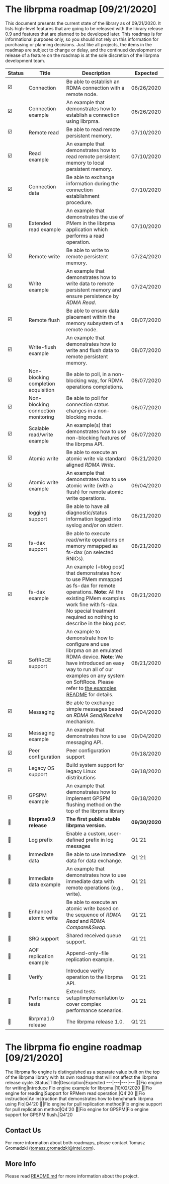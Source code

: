 # **The librpma roadmap [09/21/2020]**
This document presents the current state of the library as of 09/21/2020. It lists high-level features that are going to be released with the library release 0.9 and features that are planned to be developed later.
This roadmap is for informational purposes only, so you should not rely on this information for purchasing or planning decisions. Just like all projects, the items in the roadmap are subject to change or delay, and the continued development or release of a feature on the roadmap is at the sole discretion of the librpma development team.

Status|Title|Description|Expected
---|---|---|---
:ballot_box_with_check:|Connection|Be able to establish an RDMA connection with a remote node.|06/26/2020
:ballot_box_with_check:|Connection example|An example that demonstrates how to establish a connection using librpma.|06/26/2020
:ballot_box_with_check:|Remote read|Be able to read remote persistent memory.|07/10/2020
:ballot_box_with_check:|Read example|An example that demonstrates how to read remote persistent memory to local persistent memory.|07/10/2020
:ballot_box_with_check:|Connection data|Be able to exchange information during the connection establishment procedure.|07/10/2020
:ballot_box_with_check:|Extended read example|An example that demonstrates the use of PMem in the librpma application which performs a read operation.|07/10/2020
:ballot_box_with_check:|Remote write|Be able to write to remote persistent memory.|07/24/2020
:ballot_box_with_check:|Write example|An example that demonstrates how to write data to remote persistent memory and ensure persistence by *RDMA Read*.|07/24/2020
:ballot_box_with_check:|Remote flush|Be able to ensure data placement within the memory subsystem of a remote node.|08/07/2020
:ballot_box_with_check:|Write-flush example|An example that demonstrates how to write and flush data to remote persistent memory.|08/07/2020
:ballot_box_with_check:|Non-blocking completion acquisition|Be able to poll, in a non-blocking way, for RDMA operations completions.|08/07/2020
:ballot_box_with_check:|Non-blocking connection monitoring|Be able to poll for connection status changes in a non-blocking mode.|08/07/2020
:ballot_box_with_check:|Scalable read/write example|An example(s) that demonstrates how to use non-blocking features of the librpma API.|08/07/2020
:ballot_box_with_check:|Atomic write|Be able to execute an atomic write via standard aligned *RDMA Write*.|08/21/2020
:ballot_box_with_check:|Atomic write example|An example that demonstrates how to use atomic write (with a flush) for remote atomic write operations.|09/04/2020
:ballot_box_with_check:|logging support|Be able to have all diagnostic/status information logged into syslog and/or on stderr.|08/21/2020
:ballot_box_with_check:|fs-dax support|Be able to execute read/write operations on memory mmapped as fs-dax (on selected RNICs).|08/21/2020
:ballot_box_with_check:|fs-dax example|An example (+blog post) that demonstrates how to use PMem mmapped as fs-dax for remote operations. **Note**: All the existing PMem examples work fine with fs-dax. No special treatment required so nothing to describe in the blog post.|08/21/2020
:ballot_box_with_check:|SoftRoCE support|An example to demonstrate how to configure and use librpma on an emulated RDMA device. **Note**: We have introduced an easy way to run all of our examples on any system on SoftRoce. Please refer to [the examples README](examples/README) for details.|08/21/2020
:ballot_box_with_check:|Messaging|Be able to exchange simple messages based on *RDMA Send/Receive* mechanism.|09/04/2020
:ballot_box_with_check:|Messaging example|An example that demonstrates how to use messaging API.|09/04/2020
:ballot_box_with_check:|Peer configuration|Peer configuration support|09/18/2020
:ballot_box_with_check:|Legacy OS support|Build system support for legacy Linux distributions|09/18/2020
:ballot_box_with_check:|GPSPM example|An example that demonstrates how to implement GPSPM flushing method on the top of the librpma library|09/18/2020
:black_square_button:|**librpma0.9 release**|**The first public stable librpma version.**|**09/30/2020**
:black_square_button:|Log prefix|Enable a custom, user-defined prefix in log messages|Q1'21
:black_square_button:|Immediate data|Be able to use immediate data for data exchange.|Q1'21
:black_square_button:|Immediate data example| An example that demonstrates how to use immediate data with remote operations (e.g., write).|Q1'21
:black_square_button:|Enhanced atomic write|Be able to execute an atomic write based on the sequence of *RDMA Read* and *RDMA Compare&Swap*.|Q1'21
:black_square_button:|SRQ support|Shared received queue support.|Q1'21
:black_square_button:|AOF replication example|Append-only-file replication example.|Q1'21
:black_square_button:|Verify|Introduce verify operation to the librpma API.|Q1'21
:black_square_button:|Performance tests|Extend tests setup/implementation to cover complex performance scenarios.|Q1'21
:black_square_button:|librpma1.0 release|The librpma release 1.0.|Q1'21

# **The librpma fio engine roadmap [09/21/2020]**
The librpma fio engine is distinguished as a separate value built on the top of the librpma library with its own roadmap that will not affect the librpma release cycle.
Status|Title|Description|Expected
---|---|---|---
:black_square_button:|Fio engine for writing|Introduce Fio engine example for librpma.|10/02/2020
:black_square_button:|Fio engine for reading|Support for RPMem read operation.|Q4'20
:black_square_button:|Fio instruction|An instruction that demonstrates how to benchmark librpma using Fio|Q4'20
:black_square_button:|Fio engine for pull replication method|Fio engine support for pull replication method|Q4'20
:black_square_button:|Fio engine for GPSPM|Fio engine support for GPSPM flush.|Q4'20

## Contact Us

For more information about both roadmaps, please contact
Tomasz Gromadzki (tomasz.gromadzki@intel.com).

## More Info

Please read [README.md](README.md) for more information about the project.
